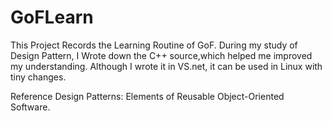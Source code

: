 GoFLearn
========

This Project Records the Learning Routine of GoF.
During my study of Design Pattern, I Wrote down the C++ source,which helped me improved my understanding.
Although I wrote it in VS.net, it can be used in Linux with tiny changes.

Reference
Design Patterns: Elements of Reusable Object-Oriented Software.
